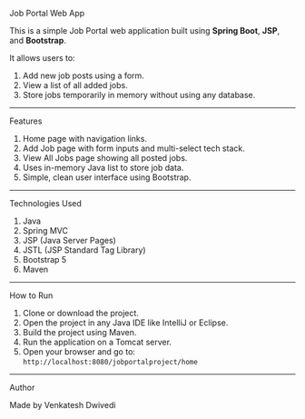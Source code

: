  Job Portal Web App

This is a simple Job Portal web application built using **Spring Boot**, **JSP**, and **Bootstrap**.

It allows users to:

1. Add new job posts using a form.
2. View a list of all added jobs.
3. Store jobs temporarily in memory without using any database.

---

Features

1. Home page with navigation links.
2. Add Job page with form inputs and multi-select tech stack.
3. View All Jobs page showing all posted jobs.
4. Uses in-memory Java list to store job data.
5. Simple, clean user interface using Bootstrap.

---

Technologies Used

1. Java
2. Spring MVC
3. JSP (Java Server Pages)
4. JSTL (JSP Standard Tag Library)
5. Bootstrap 5
6. Maven

---

 How to Run

1. Clone or download the project.
2. Open the project in any Java IDE like IntelliJ or Eclipse.
3. Build the project using Maven.
4. Run the application on a Tomcat server.
5. Open your browser and go to: `http://localhost:8080/jobportalproject/home`

---

Author

Made by Venkatesh Dwivedi

